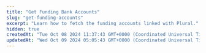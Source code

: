 ```yaml
---
title: "Get Funding Bank Accounts"
slug: "get-funding-accounts"
excerpt: "Learn how to fetch the funding accounts linked with Plural."
hidden: true
createdAt: "Tue Oct 08 2024 11:37:43 GMT+0000 (Coordinated Universal Time)"
updatedAt: "Wed Oct 09 2024 05:05:43 GMT+0000 (Coordinated Universal Time)"
---
```

